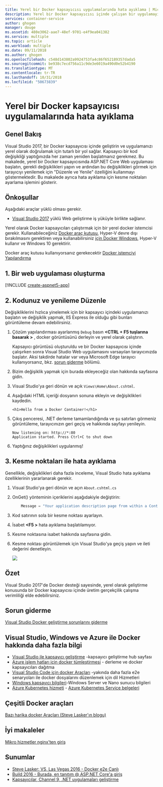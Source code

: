 ```yaml
---
title: Yerel bir Docker kapsayıcısı uygulamalarında hata ayıklama | Microsoft Docs
description: Yerel bir Docker kapsayıcısı içinde çalışan bir uygulamayı değiştirmek öğrenin, kapsayıcı düzenleme ve yenileme aracılığıyla yenileyin ve kesme noktaları hata ayıklama ayarlayın
services: container-service
author: ghogen
manager: douge
ms.assetid: 480e3062-aae7-48ef-9701-e4f9ea041382
ms.service: multiple
ms.topic: article
ms.workload: multiple
ms.date: 09/11/2018
ms.author: ghogen
ms.openlocfilehash: c548d143802a9924753fa4c86f652189357dada5
ms.sourcegitcommit: be938c7ecd756a11c9de3e6019a490d0e52b4190
ms.translationtype: MT
ms.contentlocale: tr-TR
ms.lasthandoff: 10/31/2018
ms.locfileid: "50673839"
---
```

# <a name="debugging-apps-in-a-local-docker-container"></a>Yerel bir Docker kapsayıcısı uygulamalarında hata ayıklama
## <a name="overview"></a>Genel Bakış
Visual Studio 2017, bir Docker kapsayıcısı içinde geliştirin ve uygulamanızı yerel olarak doğrulamak için tutarlı bir yol sağlar.
Kapsayıcı bir kod değişikliği yaptığınızda her zaman yeniden başlatmanız gerekmez.
Bu makalede, yerel bir Docker kapsayıcısında ASP.NET Core Web uygulaması başlatın, gerekli değişiklikleri yapın ve ardından bu değişiklikleri görmek için tarayıcıyı yenilemek için "Düzenle ve Yenile" özelliğini kullanmayı göstermektedir.
Bu makalede ayrıca hata ayıklama için kesme noktaları ayarlama işlemini gösterir.

## <a name="prerequisites"></a>Önkoşullar
Aşağıdaki araçlar yüklü olması gerekir.

* [Visual Studio 2017](https://www.visualstudio.com/downloads/) yüklü Web geliştirme iş yüküyle birlikte sağlanır.

Yerel olarak Docker kapsayıcıları çalıştırmak için bir yerel docker istemcisi gerekir.
Kullanabileceğiniz [Docker araç kutusu](https://www.docker.com/products/docker-toolbox), Hyper-V devre dışı bırakılmasını gerektiren veya kullanabilirsiniz [için Docker Windows](https://www.docker.com/get-docker), Hyper-V kullanır ve Windows 10 gerektirir.

Docker araç kutusu kullanıyorsanız gerekecektir [Docker istemciyi Yapılandırma](vs-azure-tools-docker-setup.md)

## <a name="1-create-a-web-app"></a>1. Bir web uygulaması oluşturma
[!INCLUDE [create-aspnet5-app](../azure/includes/create-aspnet5-app.md)]

## <a name="2-edit-your-code-and-refresh"></a>2. Kodunuz ve yenileme Düzenle
Değişikliklerini hızlıca yinelemek için bir kapsayıcı içindeki uygulamanızı başlatın ve değişiklik yapmak, IIS Express ile olduğu gibi bunları görüntüleme devam edebilirsiniz.

1. Çözüm yapılandırması ayarlanmış `Debug` basın  **&lt;CTRL + F5 tuşlarına basarak >** , docker görüntüsünü derleyin ve yerel olarak çalıştırın.

    Kapsayıcı görüntüsü oluşturuldu ve bir Docker kapsayıcısı içinde çalışırken sonra Visual Studio Web uygulamasını varsayılan tarayıcınızda başlatır.
    Aksi takdirde hatalar var veya Microsoft Edge tarayıcı kullanıyorsanız, bkz. [sorun giderme](vs-azure-tools-docker-troubleshooting-docker-errors.md) bölümü.
2. Bizim değişiklik yapmak için burada ekleyeceğiz olan hakkında sayfasına gidin.
3. Visual Studio'ya geri dönün ve açık `Views\Home\About.cshtml`.
4. Aşağıdaki HTML içeriği dosyanın sonuna ekleyin ve değişiklikleri kaydedin.

    ```
    <h1>Hello from a Docker Container!</h1>
    ```
5. Çıkış penceresi, .NET derleme tamamlandığında ve şu satırları görmeniz görüntüleme, tarayıcınızın geri geçiş ve hakkında sayfayı yenileyin.

   ```
   Now listening on: http://*:80
   Application started. Press Ctrl+C to shut down
   ```

6. Yaptığınız değişiklikleri uygulanmış!

## <a name="3-debug-with-breakpoints"></a>3. Kesme noktaları ile hata ayıklama
Genellikle, değişiklikleri daha fazla inceleme, Visual Studio hata ayıklama özelliklerinin yararlanarak gerekir.

1. Visual Studio'ya geri dönün ve açın `About.cshtml.cs`
2. OnGet() yönteminin içeriklerini aşağıdakiyle değiştirin:

   ```cs
       Message = "Your application description page from within a Container";
   ```

3. Kod satırının sola bir kesme noktası ayarlayın.
4. İsabet  **&lt;F5 >** hata ayıklama başlatılamıyor.
5. Kesme noktasına isabet hakkında sayfasına gidin.
6. Kesme noktası görüntülemek için Visual Studio'ya geçiş yapın ve ileti değerini denetleyin.

   ![][2]

## <a name="summary"></a>Özet
Visual Studio 2017'de Docker desteği sayesinde, yerel olarak geliştirme konusunda bir Docker kapsayıcısı içinde üretim gerçekçilik çalışma verimliliği elde edebilirsiniz.

## <a name="troubleshooting"></a>Sorun giderme
[Visual Studio Docker geliştirme sorunlarını giderme](vs-azure-tools-docker-troubleshooting-docker-errors.md)

## <a name="more-about-docker-with-visual-studio-windows-and-azure"></a>Visual Studio, Windows ve Azure ile Docker hakkında daha fazla bilgi
* [Visual Studio ile kapsayıcı geliştirme](/visualstudio/containers) -kapsayıcı geliştirme hub sayfası
* [Azure işlem hatları için docker tümleştirmesi](http://aka.ms/dockertoolsforvsts) - derleme ve docker kapsayıcıları dağıtma
* [Visual Studio Code için docker Araçları](http://aka.ms/dockertoolsforvscode) -yakında daha fazla e2e senaryoları ile docker dosyalarını düzenlemek için dil Hizmetleri
* [Windows kapsayıcı bilgileri](http://aka.ms/containers)-Windows Server ve Nano sunucu bilgileri
* [Azure Kubernetes hizmeti](https://azure.microsoft.com/services/kubernetes-service/) - [Azure Kubernetes Service belgeleri](/azure/aks)

## <a name="various-docker-tools"></a>Çeşitli Docker araçları
[Bazı harika docker Araçları (Steve Lasker'ın blogu)](https://blogs.msdn.microsoft.com/stevelasker/2016/03/25/some-great-docker-tools/)

## <a name="good-articles"></a>İyi makaleler
[Mikro hizmetler nginx'ten giriş](https://www.nginx.com/blog/introduction-to-microservices/)

## <a name="presentations"></a>Sunumlar
* [Steve Lasker: VS, Las Vegas 2016 - Docker e2e Canlı](https://github.com/SteveLasker/Presentations/blob/master/VSLive2016/Vegas/)
* [Build 2016 - Burada, en tanıtım @ ASP.NET Core'a giriş](https://channel9.msdn.com/Events/Build/2016/B810)
* [Kapsayıcılar, Channel 9, .NET uygulamaları geliştirme](https://blogs.msdn.microsoft.com/stevelasker/2016/02/19/developing-asp-net-apps-in-docker-containers/)

[2]: media/vs-azure-tools-docker-edit-and-refresh/breakpoint.png
